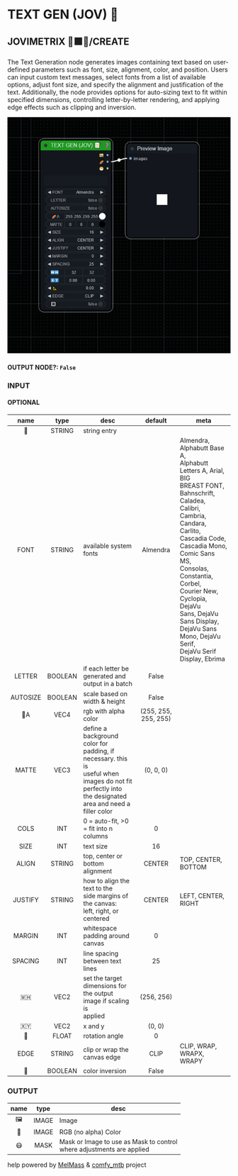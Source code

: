 # TEXT GEN (JOV) 📝

## JOVIMETRIX 🔺🟩🔵/CREATE

The Text Generation node generates images containing text based on user-defined parameters such as font, size, alignment, color, and position. Users can input custom text messages, select fonts from a list of available options, adjust font size, and specify the alignment and justification of the text. Additionally, the node provides options for auto-sizing text to fit within specified dimensions, controlling letter-by-letter rendering, and applying edge effects such as clipping and inversion.

![TEXT GEN](https://raw.githubusercontent.com/Amorano/Jovimetrix-examples/master/node/TEXT%20GEN/TEXT%20GEN.png)

#### OUTPUT NODE?: `False`

### INPUT

#### OPTIONAL

name | type | desc | default | meta
:---:|:---:|---|:---:|---
📝 | STRING | string entry |  | 
FONT | STRING | available system fonts | Almendra | Almendra, Alphabutt Base A,<br>Alphabutt Letters A, Arial, BIG<br>BREAST FONT, Bahnschrift,<br>Caladea, Calibri, Cambria,<br>Candara, Carlito, Cascadia Code,<br>Cascadia Mono, Comic Sans MS,<br>Consolas, Constantia, Corbel,<br>Courier New, Cyclopia, DejaVu<br>Sans, DejaVu Sans Display,<br>DejaVu Sans Mono, DejaVu Serif,<br>DejaVu Serif Display, Ebrima
LETTER | BOOLEAN | if each letter be generated and<br>output in a batch | False | 
AUTOSIZE | BOOLEAN | scale based on width & height | False | 
🌈A | VEC4 | rgb with alpha color | (255, 255, 255, 255) | 
MATTE | VEC3 | define a background color for<br>padding, if necessary. this is<br>useful when images do not fit<br>perfectly into the designated<br>area and need a filler color | (0, 0, 0) | 
COLS | INT | 0 = auto-fit, >0 = fit into n<br>columns | 0 | 
SIZE | INT | text size | 16 | 
ALIGN | STRING | top, center or bottom alignment | CENTER | TOP, CENTER, BOTTOM
JUSTIFY | STRING | how to align the text to the<br>side margins of the canvas:<br>left, right, or centered | CENTER | LEFT, CENTER, RIGHT
MARGIN | INT | whitespace padding around canvas | 0 | 
SPACING | INT | line spacing between text lines | 25 | 
🇼🇭 | VEC2 | set the target dimensions for<br>the output image if scaling is<br>applied | (256, 256) | 
🇽🇾 | VEC2 | x and y | (0, 0) | 
📐 | FLOAT | rotation angle | 0 | 
EDGE | STRING | clip or wrap the canvas edge | CLIP | CLIP, WRAP, WRAPX, WRAPY
🔳 | BOOLEAN | color inversion | False | 

### OUTPUT

name | type | desc
:---:|:---:|---
🖼️ | IMAGE | Image 
🌈 | IMAGE | RGB (no alpha) Color 
😷 | MASK | Mask or Image to use as Mask to control<br>where adjustments are applied 

help powered by [MelMass](https://github.com/melMass) & [comfy_mtb](https://github.com/melMass/comfy_mtb) project